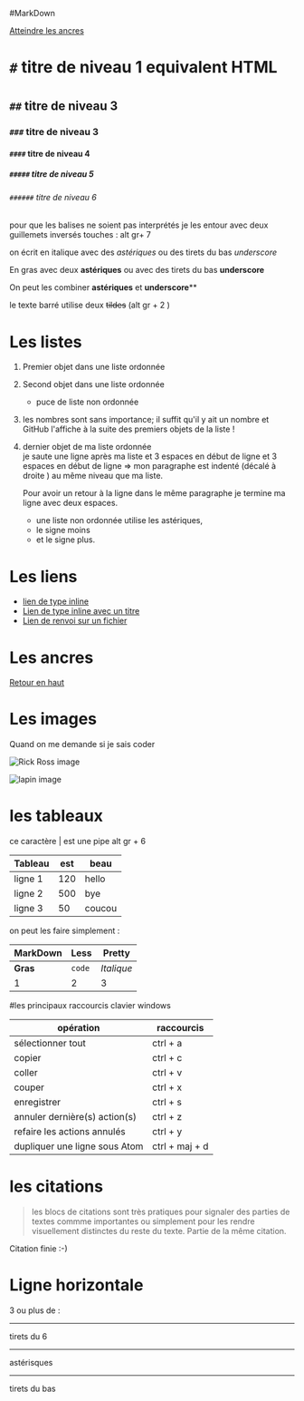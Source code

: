 #MarkDown

<a name="top">

[Atteindre les ancres](#ancres)

# `#` titre de niveau 1 equivalent HTML <h1></h1>
## `##` titre de niveau 3
### `###` titre de niveau 3
#### `####` titre de niveau 4
##### `#####` titre de niveau 5
###### `######` titre de niveau 6

pour que les balises ne soient pas interprétés je les entour avec deux guillemets inversés touches : alt gr+ 7

on écrit en italique avec des *astériques* ou des tirets du bas _underscore_

En gras avec deux **astériques** ou avec des tirets du bas __underscore__

On peut les combiner **astériques** et __underscore__**

le texte barré utilise deux ~~tildes~~ (alt gr + 2 )

# Les listes

1. Premier objet dans une liste ordonnée
2. Second objet dans une liste ordonnée
     * puce de liste non ordonnée
18. les nombres sont sans importance; il suffit qu'il y ait un nombre et GitHub l'affiche à la suite des premiers objets de la liste !
4. dernier objet de ma liste ordonnée                                                                               
     je saute une ligne après ma liste et 3 espaces en début de ligne et 3 espaces en début de ligne => mon paragraphe est indenté (décalé à droite ) au même niveau que ma liste.

    Pour avoir un retour à la ligne dans le même paragraphe je termine ma ligne avec deux espaces.     
     * une liste non ordonnée utilise les astériques,
     - le signe moins
     + et le signe plus.
# Les liens

   * [lien de type inline](https://www.google.com)   
   * [Lien de type inline avec un titre](https://www.google.com "Accueil de Google")
   * [Lien de renvoi sur un fichier](https://github.com/jeuneyannick/partages/blob/master/html_Ali.md)


# Les ancres

<a name="ancres">

[Retour en haut](#top)

# Les images
Quand on me demande si je sais coder

![Rick Ross image](https://media0.giphy.com/media/3o7btWApR8SiDQHLQA/giphy.gif)

![lapin image](https://media.giphy.com/media/Hfa2Oa87ZUpyM/giphy.gif)

# les tableaux

ce caractère | est une pipe alt gr + 6

| Tableau | est | beau |
|---------|-----|------|
| ligne 1 | 120 | hello|
| ligne 2 | 500 | bye  |
| ligne 3 | 50  | coucou |

on peut les faire simplement :

  MarkDown | Less | Pretty
  --- | --- | ---
  **Gras** | `code` | *Italique*
  1 | 2 | 3

#les principaux raccourcis clavier windows

  opération | raccourcis
  --- | ---
  sélectionner tout | ctrl + a
  copier | ctrl + c
  coller | ctrl + v
  couper | ctrl + x
  enregistrer | ctrl + s
  annuler dernière(s) action(s) | ctrl + z
  refaire les actions annulés | ctrl + y
  dupliquer une ligne sous Atom | ctrl + maj + d

# les citations

> les blocs de citations sont très pratiques pour signaler des parties de textes commme importantes ou simplement pour les rendre visuellement distinctes du reste du texte.
> Partie de la même citation.

Citation finie :-)

# Ligne horizontale

3 ou plus de :

---

 tirets du 6

***

 astérisques

 ___

 tirets du bas
